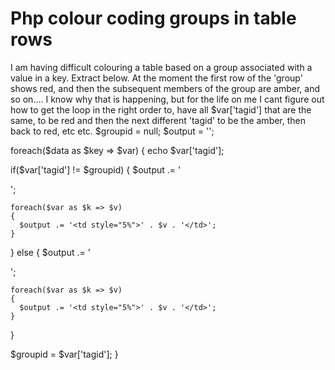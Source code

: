 
# Php colour coding groups in table rows

I am having difficult colouring a table based on a group associated with a value in a key.  Extract below.
At the moment the first row of the 'group' shows red, and then the subsequent members of the group are amber, and so on....  I know why that is happening, but for the life on me I cant figure out how to get the loop in the right order to, have all $var['tagid'] that are the same, to be red and then the next different 'tagid' to be the amber, then back to red, etc etc.
$groupid = null;
$output = '<table class="table">';

foreach($data as $key => $var)
{
  echo $var['tagid'];

  if($var['tagid'] != $groupid)
  {
    $output .= '<tr class=table-danger>';

    foreach($var as $k => $v)
    {
      $output .= '<td style="5%">' . $v . '</td>';
    }
  }
  else
  {
    $output .= '<tr class=table-warning>';

    foreach($var as $k => $v)
    {
      $output .= '<td style="5%">' . $v . '</td>';
    }
  }

  $groupid = $var['tagid'];
}


        